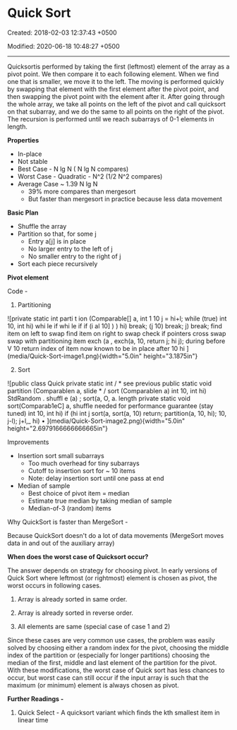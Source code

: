 # Quick Sort

Created: 2018-02-03 12:37:43 +0500

Modified: 2020-06-18 10:48:27 +0500

---

Quicksortis performed by taking the first (leftmost) element of the array as a pivot point. We then compare it to each following element. When we find one that is smaller, we move it to the left. The moving is performed quickly by swapping that element with the first element after the pivot point, and then swapping the pivot point with the element after it. After going through the whole array, we take all points on the left of the pivot and call quicksort on that subarray, and we do the same to all points on the right of the pivot. The recursion is performed until we reach subarrays of 0-1 elements in length.



**Properties**
-   In-place
-   Not stable
-   Best Case - N lg N ( N lg N compares)
-   Worst Case - Quadratic - N^2 (1/2 N^2 compares)
-   Average Case ~ 1.39 N lg N
    -   39% more compares than mergesort
    -   But faster than mergesort in practice because less data movement



**Basic Plan**
-   Shuffle the array
-   Partition so that, for some j
    -   Entry a[j] is in place
    -   No larger entry to the left of j
    -   No smaller entry to the right of j
-   Sort each piece recursively



**Pivot element**



Code -

1.  Partitioning

![private static int parti t ion (Comparable[] a, int 1 10 j = hi+l; while (true) int 10, int hi) whi le if whi le if if (i al 10] ) ) hi) break; (j 10) break; j) break; find item on left to swap find item on right to swap check if pointers cross swap swap with partitioning item exch (a , exch(a, 10, return j; hi j); during before V 10 return index of item now known to be in place after 10 hi ](media/Quick-Sort-image1.png){width="5.0in" height="3.1875in"}



2.  Sort



![public class Quick private static int / * see previous public static void partition (Comparablen a, slide * / sort (Comparablen a) int 10, int hi) StdRandom . shuffl e (a) ; sort(a, O, a. length private static void sort(Comparab1eC] a, shuffle needed for performance guarantee (stay tuned) int 10, int hi) if (hi int j sort(a, sort(a, 10) return; partition(a, 10, hi); 10, j-l); j+l,_ hi) • ](media/Quick-Sort-image2.png){width="5.0in" height="2.6979166666666665in"}



Improvements
-   Insertion sort small subarrays
    -   Too much overhead for tiny subarrays
    -   Cutoff to insertion sort for ~ 10 items
    -   Note: delay insertion sort until one pass at end
-   Median of sample
    -   Best choice of pivot item = median
    -   Estimate true median by taking median of sample
    -   Median-of-3 (random) items



Why QuickSort is faster than MergeSort -

Because QuickSort doesn't do a lot of data movements (MergeSort moves data in and out of the auxiliary array)



**When does the worst case of Quicksort occur?**

The answer depends on strategy for choosing pivot. In early versions of Quick Sort where leftmost (or rightmost) element is chosen as pivot, the worst occurs in following cases.

1.  Array is already sorted in same order.

2.  Array is already sorted in reverse order.

3.  All elements are same (special case of case 1 and 2)



Since these cases are very common use cases, the problem was easily solved by choosing either a random index for the pivot, choosing the middle index of the partition or (especially for longer partitions) choosing the median of the first, middle and last element of the partition for the pivot. With these modifications, the worst case of Quick sort has less chances to occur, but worst case can still occur if the input array is such that the maximum (or minimum) element is always chosen as pivot.



**Further Readings -**

1.  Quick Select - A quicksort variant which finds the kth smallest item in linear time


